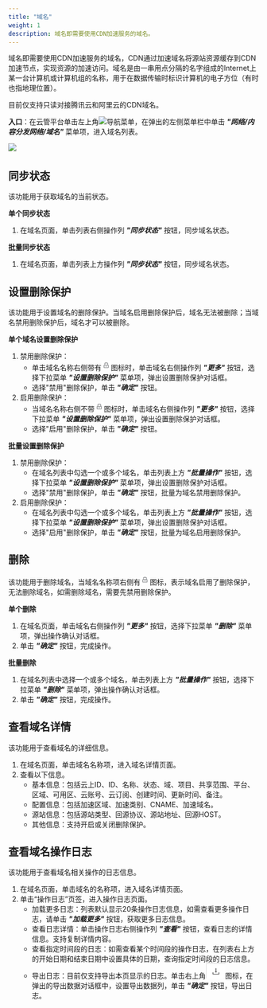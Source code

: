 ```yaml
---
title: "域名"
weight: 1
description: 域名即需要使用CDN加速服务的域名。
---
```


域名即需要使用CDN加速服务的域名，CDN通过加速域名将源站资源缓存到CDN加速节点，实现资源的加速访问。域名是由一串用点分隔的名字组成的Internet上某一台计算机或计算机组的名称，用于在数据传输时标识计算机的电子方位（有时也指地理位置）。 

目前仅支持只读对接腾讯云和阿里云的CDN域名。

**入口**：在云管平台单击左上角![](../../../images/intro/nav.png)导航菜单，在弹出的左侧菜单栏中单击 **_"网络/内容分发网络/域名"_** 菜单项，进入域名列表。

![](../../../images/network/cdndomain.png)


## 同步状态

该功能用于获取域名的当前状态。

**单个同步状态**

1. 在域名页面，单击列表右侧操作列 **_"同步状态"_** 按钮，同步域名状态。

**批量同步状态**

1. 在域名页面，单击列表上方操作列 **_"同步状态"_** 按钮，同步域名状态。

## 设置删除保护

该功能用于设置域名的删除保护。当域名启用删除保护后，域名无法被删除；当域名禁用删除保护后，域名才可以被删除。

**单个域名设置删除保护**

1. 禁用删除保护：
    - 单击域名名称右侧带有![](../../images/computing/delprotect1.png)图标时，单击域名右侧操作列 **_"更多"_** 按钮，选择下拉菜单 **_"设置删除保护"_** 菜单项，弹出设置删除保护对话框。
    - 选择"禁用"删除保护，单击 **_"确定"_** 按钮。
2. 启用删除保护：
    - 当域名名称右侧不带![](../../images/computing/delprotect1.png)图标时，单击域名右侧操作列 **_"更多"_** 按钮，选择下拉菜单 **_"设置删除保护"_** 菜单项，弹出设置删除保护对话框。
    - 选择"启用"删除保护，单击 **_"确定"_** 按钮。

**批量设置删除保护**

1. 禁用删除保护：
    - 在域名列表中勾选一个或多个域名，单击列表上方 **_"批量操作"_** 按钮，选择下拉菜单 **_"设置删除保护"_** 菜单项，弹出设置删除保护对话框。
    - 选择"禁用"删除保护，单击 **_"确定"_** 按钮，批量为域名禁用删除保护。
2. 启用删除保护：
    - 在域名列表中勾选一个或多个域名，单击列表上方 **_"批量操作"_** 按钮，选择下拉菜单 **_"设置删除保护"_** 菜单项，弹出设置删除保护对话框。
    - 选择"启用"删除保护，单击 **_"确定"_** 按钮，批量为域名启用删除保护。

## 删除

该功能用于删除域名，当域名名称项右侧有![](../../images/computing/delprotect1.png)图标，表示域名启用了删除保护，无法删除域名，如需删除域名，需要先禁用删除保护。

**单个删除**

1. 在域名页面，单击域名右侧操作列 **_"更多"_** 按钮，选择下拉菜单 **_"删除"_** 菜单项，弹出操作确认对话框。
2. 单击 **_"确定"_** 按钮，完成操作。

**批量删除**

1. 在域名列表中选择一个或多个域名，单击列表上方 **_"批量操作"_** 按钮，选择下拉菜单 **_"删除"_** 菜单项，弹出操作确认对话框。
2. 单击 **_"确定"_** 按钮，完成操作。

## 查看域名详情

该功能用于查看域名的详细信息。

1. 在域名页面，单击域名名称项，进入域名详情页面。
2. 查看以下信息。
    - 基本信息：包括云上ID、ID、名称、状态、域、项目、共享范围、平台、区域、可用区、云账号、云订阅、创建时间、更新时间、备注。
    - 配置信息：包括加速区域、加速类别、CNAME、加速域名。
    - 源站信息：包括源站类型、回源协议、源站地址、回源HOST。
    - 其他信息：支持开启或关闭删除保护。

## 查看域名操作日志

该功能用于查看域名相关操作的日志信息。

1. 在域名页面，单击域名的名称项，进入域名详情页面。
2. 单击“操作日志”页签，进入操作日志页面。
    - 加载更多日志：列表默认显示20条操作日志信息，如需查看更多操作日志，请单击 **_"加载更多"_** 按钮，获取更多日志信息。
    - 查看日志详情：单击操作日志右侧操作列 **_"查看"_** 按钮，查看日志的详情信息。支持复制详情内容。
    - 查看指定时间段的日志：如需查看某个时间段的操作日志，在列表右上方的开始日期和结束日期中设置具体的日期，查询指定时间段的日志信息。
    - 导出日志：目前仅支持导出本页显示的日志。单击右上角![](../../images/system/download.png)图标，在弹出的导出数据对话框中，设置导出数据列，单击 **_"确定"_** 按钮，导出日志。
